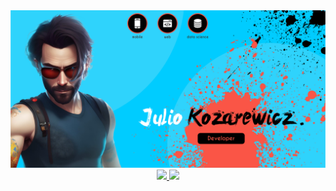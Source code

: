 <img src="0_utils/banner.png">
<div align="center" style="width: 100%;">
  <a href="https://github.com/juliokozarewicz">
    <img height="210px" src="https://github-readme-stats.vercel.app/api/?username=juliokozarewicz&theme=dark&count_private=true"/>
  </a>
  <a href="https://github.com/juliokozarewicz">
    <img height="210px" src="https://github-readme-stats.vercel.app/api/top-langs/?username=juliokozarewicz&layout=compact&langs_count=7&theme=dark"/>
  </a>
</div>
